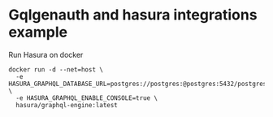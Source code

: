 # Gqlgenauth and hasura integrations example
Run Hasura on docker
```
docker run -d --net=host \
  -e HASURA_GRAPHQL_DATABASE_URL=postgres://postgres:@postgres:5432/postgres \
  -e HASURA_GRAPHQL_ENABLE_CONSOLE=true \
  hasura/graphql-engine:latest
```